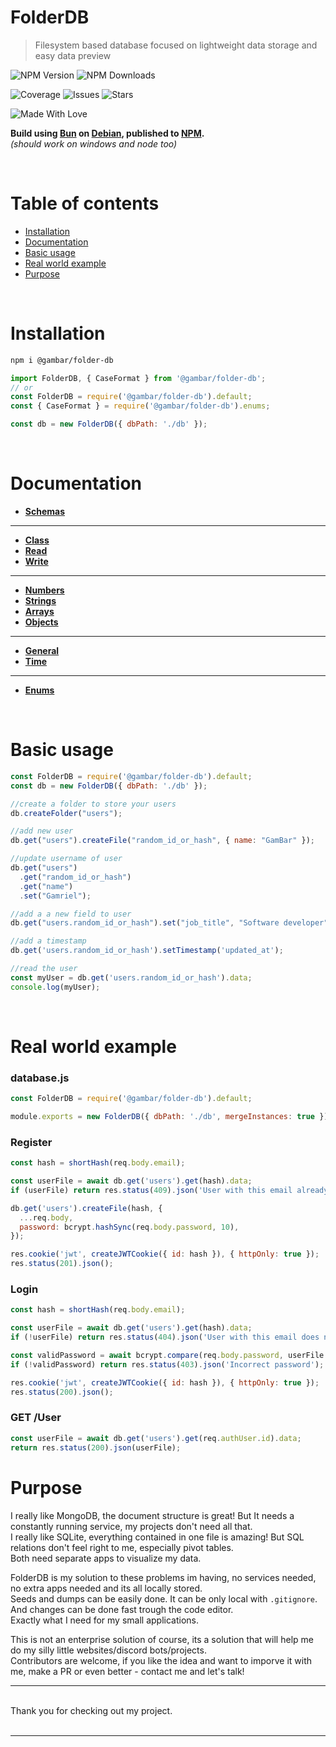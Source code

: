 # FolderDB

> Filesystem based database focused on lightweight data storage and easy data preview

![NPM Version](https://img.shields.io/npm/v/%40gambar%2Ffolder-db)
![NPM Downloads](https://img.shields.io/npm/d18m/%40gambar%2Ffolder-db)

![Coverage](https://img.shields.io/badge/coverage-%3E95%25-green)
![Issues](https://img.shields.io/github/issues/GameBear64/FolderDB)
![Stars](https://img.shields.io/github/stars/GameBear64/FolderDB?style=flat)

![Made With Love](https://img.shields.io/badge/Made%20With-Love-red)


**Build using [Bun](https://bun.sh/) on [Debian](https://www.debian.org/), published to [NPM](https://www.npmjs.com/package/@gambar/folder-db).**  
*(should work on windows and node too)*

<br>

# Table of contents

- [Installation](#installation)
- [Documentation](#documentation)
- [Basic usage](#basic-usage)
- [Real world example](#real-world-example)
- [Purpose](#purpose)

<br>

# Installation

```sh
npm i @gambar/folder-db
```

```js
import FolderDB, { CaseFormat } from '@gambar/folder-db';
// or
const FolderDB = require('@gambar/folder-db').default;
const { CaseFormat } = require('@gambar/folder-db').enums;
```

```js
const db = new FolderDB({ dbPath: './db' });
```

<br>

# Documentation

- [**Schemas**](./docs/Schemas.md)
---
- [**Class**](./docs/Class.md)
- [**Read**](./docs/Read.md)
- [**Write**](./docs/Write.md)
---
- [**Numbers**](./docs/Numbers.md)
- [**Strings**](./docs/Strings.md)
- [**Arrays**](./docs/Arrays.md)
- [**Objects**](./docs/Objects.md)
---
- [**General**](./docs/General.md)
- [**Time**](./docs/Time.md)
---
- [**Enums**](./docs/Enums.md)

<br>

# Basic usage
```js
const FolderDB = require('@gambar/folder-db').default;
const db = new FolderDB({ dbPath: './db' });

//create a folder to store your users
db.createFolder("users");

//add new user
db.get("users").createFile("random_id_or_hash", { name: "GamBar" });

//update username of user
db.get("users")
  .get("random_id_or_hash")
  .get("name")
  .set("Gamriel");

//add a a new field to user
db.get("users.random_id_or_hash").set("job_title", "Software developer");

//add a timestamp
db.get('users.random_id_or_hash').setTimestamp('updated_at');

//read the user
const myUser = db.get('users.random_id_or_hash').data;
console.log(myUser);
```

<br>


# Real world example
### database.js
```js
const FolderDB = require('@gambar/folder-db').default;

module.exports = new FolderDB({ dbPath: './db', mergeInstances: true });
```

### Register
```js
const hash = shortHash(req.body.email);

const userFile = await db.get('users').get(hash).data;
if (userFile) return res.status(409).json('User with this email already exists');

db.get('users').createFile(hash, {
  ...req.body,
  password: bcrypt.hashSync(req.body.password, 10),
});

res.cookie('jwt', createJWTCookie({ id: hash }), { httpOnly: true });
res.status(201).json();
```

### Login
```js
const hash = shortHash(req.body.email);

const userFile = await db.get('users').get(hash).data;
if (!userFile) return res.status(404).json('User with this email does not exist');

const validPassword = await bcrypt.compare(req.body.password, userFile.password);
if (!validPassword) return res.status(403).json('Incorrect password');

res.cookie('jwt', createJWTCookie({ id: hash }), { httpOnly: true });
res.status(200).json();
```

### GET /User
```js
const userFile = await db.get('users').get(req.authUser.id).data;
return res.status(200).json(userFile);
```

# Purpose

I really like MongoDB, the document structure is great! But It needs a constantly running service, my projects don't need all that.  
I really like SQLite, everything contained in one file is amazing! But SQL relations don't feel right to me, especially pivot tables.  
Both need separate apps to visualize my data.

FolderDB is my solution to these problems im having, no services needed, no extra apps needed and its all locally stored.  
Seeds and dumps can be easily done. It can be only local with `.gitignore`. And changes can be done fast trough the code editor.  
Exactly what I need for my small applications.  

This is not an enterprise solution of course, its a solution that will help me do my silly little websites/discord bots/projects.  
Contributors are welcome, if you like the idea and want to imporve it with me, make a PR or even better - contact me and let's talk!  

---

<br>
Thank you for checking out my project.

<br>
<br>

---